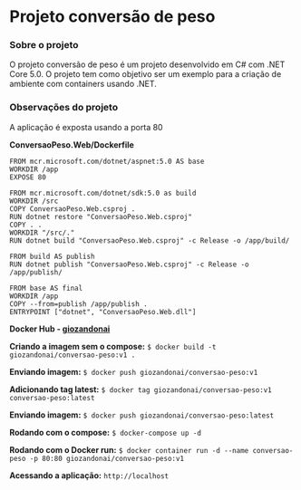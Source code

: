 # Projeto conversão de peso

### Sobre o projeto
O projeto conversão de peso é um projeto desenvolvido em C# com .NET Core 5.0. O projeto tem como objetivo ser um exemplo para a criação de ambiente com containers usando .NET.

### Observações do projeto
A aplicação é exposta usando a porta 80 

**ConversaoPeso.Web/Dockerfile**
```
FROM mcr.microsoft.com/dotnet/aspnet:5.0 AS base
WORKDIR /app
EXPOSE 80

FROM mcr.microsoft.com/dotnet/sdk:5.0 as build
WORKDIR /src
COPY ConversaoPeso.Web.csproj .
RUN dotnet restore "ConversaoPeso.Web.csproj"
COPY . .
WORKDIR "/src/."
RUN dotnet build "ConversaoPeso.Web.csproj" -c Release -o /app/build/

FROM build AS publish
RUN dotnet publish "ConversaoPeso.Web.csproj" -c Release -o /app/publish/

FROM base AS final
WORKDIR /app
COPY --from=publish /app/publish .
ENTRYPOINT ["dotnet", "ConversaoPeso.Web.dll"]
```

**Docker Hub - [giozandonai](https://hub.docker.com/u/giozandonai)**

**Criando a imagem sem o compose:** `$ docker build -t giozandonai/conversao-peso:v1 .`

**Enviando imagem:** `$ docker push giozandonai/conversao-peso:v1`

**Adicionando tag latest:** `$ docker tag giozandonai/conversao-peso:v1 conversao-peso:latest`

**Enviando imagem:**
`$ docker push giozandonai/conversao-peso:latest`

**Rodando com o compose:**
`$ docker-compose up -d`

**Rodando com o Docker run:**
`$ docker container run -d --name conversao-peso -p 80:80 giozandonai/conversao-peso:v1`

**Acessando a aplicação:**
`http://localhost`